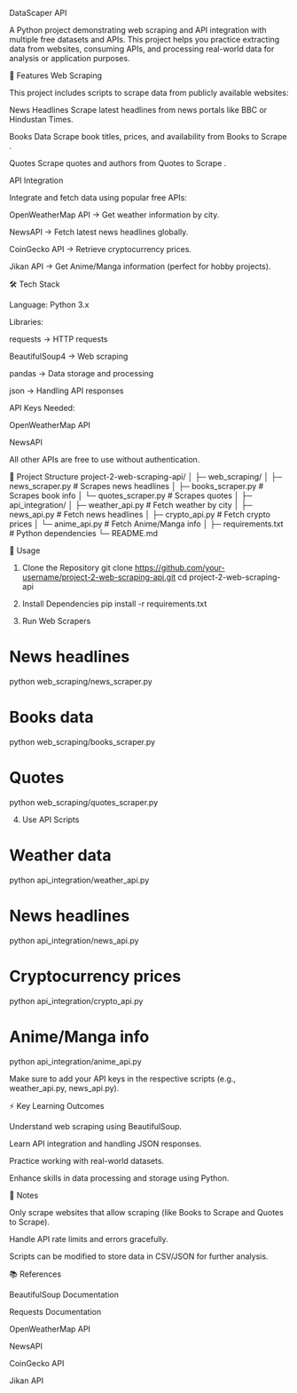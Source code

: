 DataScaper API

A Python project demonstrating web scraping and API integration with multiple free datasets and APIs. This project helps you practice extracting data from websites, consuming APIs, and processing real-world data for analysis or application purposes.

🚀 Features
Web Scraping

This project includes scripts to scrape data from publicly available websites:

News Headlines
Scrape latest headlines from news portals like BBC or Hindustan Times.

Books Data
Scrape book titles, prices, and availability from Books to Scrape
.

Quotes
Scrape quotes and authors from Quotes to Scrape
.

API Integration

Integrate and fetch data using popular free APIs:

OpenWeatherMap API → Get weather information by city.

NewsAPI → Fetch latest news headlines globally.

CoinGecko API → Retrieve cryptocurrency prices.

Jikan API → Get Anime/Manga information (perfect for hobby projects).

🛠 Tech Stack

Language: Python 3.x

Libraries:

requests → HTTP requests

BeautifulSoup4 → Web scraping

pandas → Data storage and processing

json → Handling API responses

API Keys Needed:

OpenWeatherMap API

NewsAPI

All other APIs are free to use without authentication.

📂 Project Structure
project-2-web-scraping-api/
│
├─ web_scraping/
│   ├─ news_scraper.py       # Scrapes news headlines
│   ├─ books_scraper.py      # Scrapes book info
│   └─ quotes_scraper.py     # Scrapes quotes
│
├─ api_integration/
│   ├─ weather_api.py        # Fetch weather by city
│   ├─ news_api.py           # Fetch news headlines
│   ├─ crypto_api.py         # Fetch crypto prices
│   └─ anime_api.py          # Fetch Anime/Manga info
│
├─ requirements.txt          # Python dependencies
└─ README.md

📖 Usage
1. Clone the Repository
git clone https://github.com/your-username/project-2-web-scraping-api.git
cd project-2-web-scraping-api

2. Install Dependencies
pip install -r requirements.txt

3. Run Web Scrapers
# News headlines
python web_scraping/news_scraper.py

# Books data
python web_scraping/books_scraper.py

# Quotes
python web_scraping/quotes_scraper.py

4. Use API Scripts
# Weather data
python api_integration/weather_api.py

# News headlines
python api_integration/news_api.py

# Cryptocurrency prices
python api_integration/crypto_api.py

# Anime/Manga info
python api_integration/anime_api.py


Make sure to add your API keys in the respective scripts (e.g., weather_api.py, news_api.py).

⚡ Key Learning Outcomes

Understand web scraping using BeautifulSoup.

Learn API integration and handling JSON responses.

Practice working with real-world datasets.

Enhance skills in data processing and storage using Python.

📌 Notes

Only scrape websites that allow scraping (like Books to Scrape and Quotes to Scrape).

Handle API rate limits and errors gracefully.

Scripts can be modified to store data in CSV/JSON for further analysis.

📚 References

BeautifulSoup Documentation

Requests Documentation

OpenWeatherMap API

NewsAPI

CoinGecko API

Jikan API
